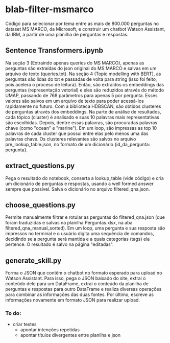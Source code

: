 # blab-filter-msmarco
Código para selecionar por tema entre as mais de 800.000 perguntas no dataset MS MARCO, da Microsoft, e construir um chatbot Watson Assistant, da IBM, a partir de uma planilha de perguntas e respostas.

## Sentence Transformers.ipynb
Na seção 3 (Extraindo apenas queries do MS MARCO), apenas as perguntas são extraídas do json original do MS MARCO e salvas em um arquivo de texto (queries.txt). Na seção 4 (Topic modelling with BERT), as perguntas são lidas do txt e passadas de volta para string (isso foi feito, pois acelera o proceso de leitura). Então, são extraídos os embeddings das perguntas (representação vetorial) e eles são reduzidos através do método UMAP, passando de 768 parâmetros para apenas 5 por pergunta. Esses valores são salvos em um arquivo de texto para poder acessá-los rapidamente no futuro. Com a biblioteca HDBSCAN, são obtidos clusteres de perguntas através dos embeddings. Na parte de análise de resultados, cada tópico (cluster) é analisado e suas 10 palavras mais representativas são escolhidas. Depois, dentre essas palavras, são procuradas palavras chave (como "ocean" e "marine"). Em um loop, são impressas as top 10 palavras de cada cluster que possui entre elas pelo menos uma das palavras chave. Os clusteres relevantes são salvos no arquivo pre_lookup_table.json, no formato de um dicionário {id_da_pergunta: pergunta}.

## extract_questions.py
Pega o resultado do notebook, conserta a lookup_table (vide código) e cria um dicionário de perguntas e respostas, usando a well formed answer sempre que possível. Salva o dicionário no arquivo filtered_qna.json.

## choose_questions.py
Permite manualmente filtrar e rotular as perguntas do filtered_qna.json (que foram traduzidas e salvas na planilha Perguntas.xlsx, na aba filtered_qna_manual_sorted). Em um loop, uma pergunta e sua resposta são impressos no terminal e o usuário digita uma sequência de comandos, decidindo se a pergunta será mantida e a quais categorias (tags) ela pertence. O resultado é salvo na página "editadas".


## generate_skill.py
Forma o JSON que contêm o chatbot no formato esperado para upload no Watson Assistant. Para isso, pega o JSON baixado do site, extrai o conteúdo dele para um DataFrame, extrai o conteúdo da planilha de perguntas e respostas para outro DataFrame e realiza diversas operações para combinar as informações das duas fontes. Por último, escreve as informações novamente em formato JSON para realizar upload.

### To do:
- criar testes
  - apontar intenções repetidas
  - apontar títulos divergentes entre planilha e json
